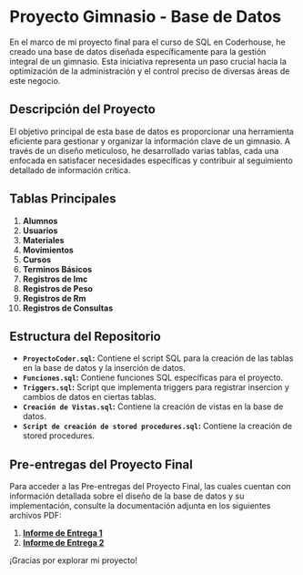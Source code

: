 # Proyecto Gimnasio - Base de Datos

En el marco de mi proyecto final para el curso de SQL en Coderhouse, he creado una base de datos diseñada específicamente para la gestión integral de un gimnasio. Esta iniciativa representa un paso crucial hacia la optimización de la administración y el control preciso de diversas áreas de este negocio.

## Descripción del Proyecto

El objetivo principal de esta base de datos es proporcionar una herramienta eficiente para gestionar y organizar la información clave de un gimnasio. A través de un diseño meticuloso, he desarrollado varias tablas, cada una enfocada en satisfacer necesidades específicas y contribuir al seguimiento detallado de información crítica.

## Tablas Principales

1. **Alumnos**
2. **Usuarios** 
3. **Materiales**
4. **Movimientos** 
5. **Cursos**
6. **Terminos Básicos**
7. **Registros de Imc**
8. **Registros de Peso**
9. **Registros de Rm**
10. **Registros de Consultas**

## Estructura del Repositorio

- **`ProyectoCoder.sql`:** Contiene el script SQL para la creación de las tablas en la base de datos y la inserción de datos.
- **`Funciones.sql`:** Contiene funciones SQL específicas para el proyecto.
- **`Triggers.sql`:** Script que implementa triggers para registrar insercion y cambios de datos en ciertas tablas.
- **`Creación de Vistas.sql`:** Contiene la creación de vistas en la base de datos.
- **`Script de creación de stored procedures.sql`:** Contiene la creación de stored procedures.

## Pre-entregas del Proyecto Final

Para acceder a las Pre-entregas del Proyecto Final, las cuales cuentan con información detallada sobre el diseño de la base de datos y su implementación, consulte la documentación adjunta en los siguientes archivos PDF:

1. **[Informe de Entrega 1](https://docs.google.com/document/d/1msX8u_Xc83Zj-JVa2dURqtcH3dKcBjHX/edit?usp=sharing&ouid=113864567810544868681&rtpof=true&sd=true)** 
2. **[Informe de Entrega 2](https://docs.google.com/document/d/1msX8u_Xc83Zj-JVa2dURqtcH3dKcBjHX/edit?usp=sharing&ouid=113864567810544868681&rtpof=true&sd=true)** 

¡Gracias por explorar mi proyecto! 
